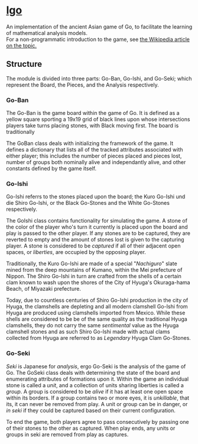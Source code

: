 # [Igo](https://en.wikipedia.org/wiki/Go_(game))
An implementation of the ancient Asian game of Go, to facilitate the learning of mathematical analysis models.  
For a non-programmatic introduction to the game, see [the Wikipedia article on the topic.](https://en.wikipedia.org/wiki/Rules_of_Go)


## Structure
The module is divided into three parts: Go-Ban, Go-Ishi, and Go-Seki;
which represent the Board, the Pieces, and the Analysis respectively.


### Go-Ban
The Go-Ban is the game board within the game of Go. It is defined as a yellow square sporting a 19x19 grid of black lines upon whose intersections
players take turns placing stones, with Black moving first. The board is traditionally 

The GoBan class deals with initializing the framework of the game.  It defines a dictionary that lists all of the tracked
attributes associated with either player; this includes the number of pieces placed and pieces lost, number of groups both
nominally alive and independantly alive, and other constants defined by the game itself.  


### Go-Ishi
Go-Ishi referrs to the stones placed upon the board; the Kuro Go-Ishi und die Shiro Go-Ishi, or the Black Go-Stones and the White Go-Stones respectively.

The GoIshi class contains functionality for simulating the game.  A stone of the color of the player who's turn it currently is placed upon the board and play is passed to the other player.  If any stones are to be captured, they are reverted to empty and the amount of stones lost is given to the capturing player.  A stone is considered to be _captured_ if all of their adjacent open spaces, or _liberties_, are occupied by the opposing player.

Traditionally, the Kuro Go-Ishi are made of a special "_Nachiguro_" slate mined from the deep mountains of Kumano, within the Mei prefecture of Nippon.
The Shiro Go-Ishi in turn are crafted from the shells of a certain clam known to wash upon the shores of the City of Hyuga's Okuraga-hama Beach, of Miyazaki prefecture.  

Today, due to countless centuries of Shiro Go-Ishi production in the city of Hyuga, the clamshells are depleting and all modern clamshell Go-Ishi from Hyuga are produced using clamshells imported from Mexico.  While these shells are considered to be be of the same quality as the traditional Hyuga clamshells, they do not carry the same _sentimental_ value as the Hyuga clamshell stones and as such Shiro Go-Ishi made with actual clams collected from Hyuga are referred to as _Legendary_ Hyuga Clam Go-Stones.


### Go-Seki
_Seki_ is Japanese for _analysis_, ergo Go-Seki is the analysis of the game of Go.  The GoSeki class deals with determining the state of the board and enumerating attributes of formations upon it.  Within the game an individual stone is called a _unit_, and a collection of units sharing liberties is called a _group_. A group is considered to be _alive_ if it has at least one open space within its borders.  If a group contains two or more eyes, it is _unkillable_, that its, it can never be removed from play.  A unit or group can be in danger, or _in seki_ if they could be captured based on their current configuration.

To end the game, both players agree to pass consecutively by passing one of their stones to the other as captured.  When play ends, any units or groups in seki are removed from play as captures.  
